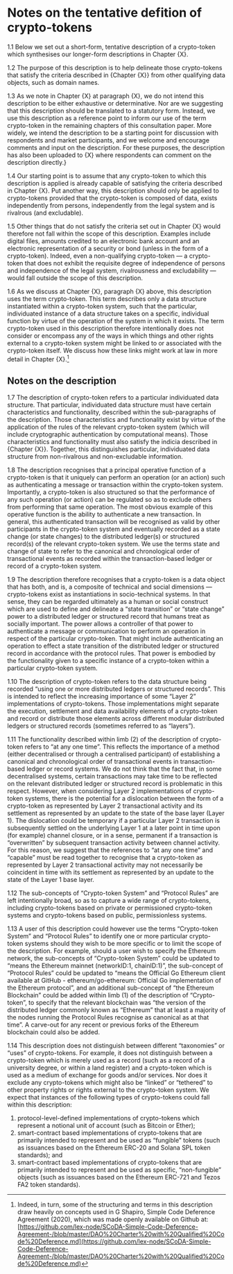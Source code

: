 # Notes on the tentative defition of crypto-tokens

1.1	Below we set out a short-form, tentative description of a crypto-token which synthesises our longer-form descriptions in Chapter {X}. 

1.2	The purpose of this description is to help delineate those crypto-tokens that satisfy the criteria described in {Chapter {X}} from other qualifying data objects, such as domain names. 

1.3	As we note in Chapter {X} at paragraph {X}, we do not intend this description to be either exhaustive or determinative. Nor are we suggesting that this description should be translated to a statutory form. Instead, we use this description as a reference point to inform our use of the term crypto-token in the remaining chapters of this consultation paper. More widely, we intend the description to be a starting point for discussion with respondents and market participants, and we welcome and encourage comments and input on the description. For these purposes, the description has also been uploaded to {X} where respondents can comment on the description directly.} 

1.4	Our starting point is to assume that any crypto-token to which this description is applied is already capable of satisfying the criteria described in Chapter {X}. Put another way, this description should only be applied to crypto-tokens provided that the crypto-token is composed of data, exists independently from persons, independently from the legal system and is rivalrous (and excludable).   

1.5	Other things that do not satisfy the criteria set out in Chapter {X} would therefore not fall within the scope of this description. Examples include digital files, amounts credited to an electronic bank account and an electronic representation of a security or bond (unless in the form of a crypto-token). Indeed, even a non-qualifying crypto-token — a crypto-token that does not exhibit the requisite degree of independence of persons and independence of the legal system, rivalrousness and excludability — would fall outside the scope of this description. 

1.6	As we discuss at Chapter {X}, paragraph {X} above, this description uses the term crypto-token. This term describes only a data structure instantiated within a crypto-token system, such that the particular, individuated instance of a data structure takes on a specific, individual function by virtue of the operation of the system in which it exists. The term crypto-token used in this description therefore intentionally does not consider or encompass any of the ways in which things and other rights external to a crypto-token system might be linked to or associated with the crypto-token itself. We discuss how these links might work at law in more detail in Chapter {X}.[^1]

## Notes on the description 

1.7	The description of crypto-token refers to a particular individuated data structure. That particular, individuated data structure must have certain characteristics and functionality, described within the sub-paragraphs of the description.  Those characteristics and functionality exist by virtue of the application of the rules of the relevant crypto-token system (which will include cryptographic authentication by computational means). Those characteristics and functionality must also satisfy the indicia described in {Chapter {X}}. Together, this distinguishes particular, individuated data structure from non-rivalrous and non-excludable information.  

1.8	The description recognises that a principal operative function of a crypto-token is that it uniquely can perform an operation (or an action) such as authenticating a message or transaction within the crypto-token system.  Importantly, a crypto-token is also structured so that the performance of any such operation (or action) can be regulated so as to exclude others from performing that same operation. The most obvious example of this operative function is the ability to authenticate a new transaction. In general, this authenticated transaction will be recognised as valid by other participants in the crypto-token system and eventually recorded as a state change (or state changes) to the distributed ledger(s) or structured record(s) of the relevant crypto-token system.   We use the terms state and change of state to refer to the canonical and chronological order of transactional events as recorded within the transaction-based ledger or record of a crypto-token system.  

1.9	The description therefore recognises that a crypto-token is a data object that has both, and is, a composite of technical and social dimensions — crypto-tokens exist as instantiations in socio-technical systems. In that sense, they can be regarded ultimately as a human or social construct which are used to define and delineate a “state transition” or “state change” power to a distributed ledger or structured record that humans treat as socially important. The power allows a controller of that power to authenticate a message or communication to perform an operation in respect of the particular crypto-token. That might include authenticating an operation to effect a state transition of the distributed ledger or structured record in accordance with the protocol rules. That power is embodied by the functionality given to a specific instance of a crypto-token within a particular crypto-token system.      

1.10	The description of crypto-token refers to the data structure being recorded “using one or more distributed ledgers or structured records”. This is intended to reflect the increasing importance of some “Layer 2” implementations of crypto-tokens. Those implementations might separate the execution, settlement and data availability elements of a crypto-token and record or distribute those elements across different modular distributed ledgers or structured records (sometimes referred to as “layers”).  

1.11	The functionality described within limb (2) of the description of crypto-token refers to “at any one time”. This reflects the importance of a method (either decentralised or through a centralised participant) of establishing a canonical and chronological order of transactional events in transaction-based ledger or record systems. We do not think that the fact that, in some decentralised systems, certain transactions may take time to be reflected on the relevant distributed ledger or structured record is problematic in this respect. However, when considering Layer 2 implementations of crypto-token systems, there is the potential for a dislocation between the form of a crypto-token as represented by Layer 2 transactional activity and its settlement as represented by an update to the state of the base layer (Layer 1). The dislocation could be temporary if a particular Layer 2 transaction is subsequently settled on the underlying Layer 1 at a later point in time upon (for example) channel closure, or in a sense, permanent if a transaction is “overwritten” by subsequent transaction activity between channel activity. For this reason, we suggest that the references to “at any one time” and “capable” must be read together to recognise that a crypto-token as represented by Layer 2 transactional activity may not necessarily be coincident in time with its settlement as represented by an update to the state of the Layer 1 base layer.  

1.12	The sub-concepts of “Crypto-token System” and “Protocol Rules” are left intentionally broad, so as to capture a wide range of crypto-tokens, including crypto-tokens based on private or permissioned crypto-token systems and crypto-tokens based on public, permissionless systems. 

1.13	A user of this description could however use the terms “Crypto-token System” and “Protocol Rules” to identify one or more particular crypto-token systems should they wish to be more specific or to limit the scope of the description. For example, should a user wish to specify the Ethereum network, the sub-concepts of “Crypto-token System” could be updated to “means the Ethereum mainnet (networkID:1, chainID:1)”, the sub-concept of “Protocol Rules” could be updated to “means the Official Go Ethereum client available at GitHub - ethereum/go-ethereum: Official Go implementation of the Ethereum protocol”, and an additional sub-concept of “the Ethereum Blockchain” could be added within limb (1) of the description of “Crypto-token”, to specify that the relevant blockchain was “the version of the distributed ledger commonly known as “Ethereum” that at least a majority of the nodes running the Protocol Rules recognise as canonical as at that time”. A carve-out for any recent or previous forks of the Ethereum blockchain could also be added. 

1.14	This description does not distinguish between different “taxonomies” or “uses” of crypto-tokens. For example, it does not distinguish between a crypto-token which is merely used as a record (such as a record of a university degree, or within a land register) and a crypto-token which is used as a medium of exchange for goods and/or services. Nor does it exclude any crypto-tokens which might also be “linked” or “tethered” to other property rights or rights external to the crypto-token system. We expect that instances of the following types of crypto-tokens could fall within this description:

<ol>
  <li>protocol-level-defined implementations of crypto-tokens which represent a notional unit of account (such as Bitcoin or Ether);</li>
  <li>smart-contract based implementations of crypto-tokens that are primarily intended to represent and be used as “fungible” tokens (such as issuances based on the Ethereum ERC-20 and Solana SPL token standards); and</li>
  <li>smart-contract based implementations of crypto-tokens that are primarily intended to represent and be used as specific, “non-fungible” objects (such as issuances based on the Ethereum ERC-721 and Tezos FA2 token standards).</li>
</ol>

[^1]: Indeed, in turn, some of the structuring and terms in this description draw heavily on concepts used in G Shapiro, Simple Code Deference Agreement (2020), which was made openly available on Github at: [https://github.com/lex-node/SCoDA-Simple-Code-Deference-Agreement-/blob/master/DAO%20Charter%20with%20Qualified%20Code%20Deference.md](https://github.com/lex-node/SCoDA-Simple-Code-Deference-Agreement-/blob/master/DAO%20Charter%20with%20Qualified%20Code%20Deference.md)
